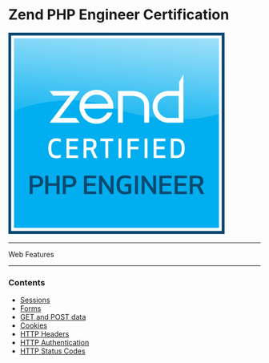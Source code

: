 # Zend PHP Engineer Certification

<img src="../../assets/images/zce-logo.jpg">

-----

Web Features

-----

### Contents

* [Sessions](Sessions/sessions.md)
* [Forms](Forms/forms.md)
* [GET and POST data](GetAndPostData/getAndPostData.md)
* [Cookies](Cookies/cookies.md)
* [HTTP Headers](HttpHeaders/httpHeaders.md)
* [HTTP Authentication](HttpAuthentication/httpAuthentication.md)
* [HTTP Status Codes](httpStatusCodes/httpStatusCodes.md)
